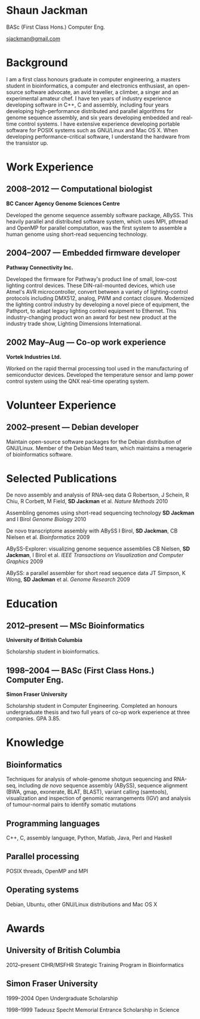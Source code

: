 
Shaun Jackman
=============

BASc (First Class Hons.) Computer Eng.

<sjackman@gmail.com>

Background
==========

I am a first class honours graduate in computer engineering, a masters
student in bioinformatics, a computer and electronics enthusiast, an
open-source software advocate, an avid traveller, a climber, a singer
and an experimental amateur chef. I have ten years of industry
experience developing software in C++, C and assembly, including four
years developing high-performance distributed and parallel algorithms
for genome sequence assembly, and six years developing embedded and
real-time control systems. I have extensive experience developing
portable software for POSIX systems such as GNU/Linux and Mac OS X.
When developing performance-critical software, I understand the
hardware from the transistor up.

Work Experience
===============

2008–2012 — Computational biologist
-------------------------------------------
**BC Cancer Agency Genome Sciences Centre**

Developed the genome sequence assembly software package, ABySS. This
heavily parallel and distributed software system, which uses MPI,
pthread and OpenMP for parallel computation, was the first system to
assemble a human genome using short-read sequencing technology.

2004–2007 — Embedded firmware developer
-----------------------------------------------
**Pathway Connectivity Inc.**

Developed the firmware for Pathway's product line of small, low-cost
lighting control devices. These DIN-rail-mounted devices, which use
Atmel's AVR microcontroller, convert between a variety of
lighting-control protocols including DMX512, analog, PWM and contact
closure. Modernized the lighting control industry by developing a
novel piece of equipment, the Pathport, to adapt legacy lighting
control equipment to Ethernet. This industry-changing product won an
award for best new product at the industry trade show, Lighting
Dimensions International.

2002 May–Aug — Co-op work experience
--------------------------------------------
**Vortek Industries Ltd.**

Worked on the rapid thermal processing tool used in the manufacturing
of semiconductor devices. Developed the temperature sensor and lamp
power control system using the QNX real-time operating system.

Volunteer Experience
====================

2002–present — Debian developer
---------------------------------------

Maintain open-source software packages for the Debian distribution
of GNU/Linux. Member of the Debian Med team, which maintains a
menagerie of bioinformatics software.

Selected Publications
=====================

De novo assembly and analysis of RNA-seq data
G Robertson, J Schein, R Chiu, R Corbett, M Field, **SD Jackman** et al.
_Nature Methods_ 2010

Assembling genomes using short-read sequencing technology
**SD Jackman** and I Birol
_Genome Biology_ 2010

De novo transcriptome assembly with ABySS
I Birol, **SD Jackman**, CB Nielsen et al.
_Bioinformatics_ 2009

ABySS-Explorer: visualizing genome sequence assemblies
CB Nielsen, **SD Jackman**, I Birol et al.
_IEEE Transactions on Visualization and Computer Graphics_ 2009

ABySS: a parallel assembler for short read sequence data
JT Simpson, K Wong, **SD Jackman** et al.
_Genome Research_ 2009

Education
=========

2012–present — MSc Bioinformatics
---------------------------------
**University of British Columbia**

Scholarship student in bioinformatics.

1998–2004 — BASc (First Class Hons.) Computer Eng.
--------------------------------------------------
**Simon Fraser University**

Scholarship student in Computer Engineering. Completed an honours
undergraduate thesis and two full years of co-op work experience at
three companies. GPA 3.85.

Knowledge
=========

Bioinformatics
--------------

Techniques for analysis of whole-genome shotgun sequencing and
RNA-seq, including _de novo_ sequence assembly (ABySS), sequence
alignment (BWA, gmap, exonerate, BLAT, BLAST), variant calling
(samtools), visualization and inspection of genomic rearrangements
(IGV) and analysis of tumour-normal pairs to identify somatic
mutations

Programming languages
---------------------

C++, C, assembly language, Python, Matlab, Java, Perl and Haskell

Parallel processing
-------------------

POSIX threads, OpenMP and MPI

Operating systems
-----------------

Debian, Ubuntu, other GNU/Linux distributions and Mac OS X

Awards
======

University of British Columbia
------------------------------

2012–present CIHR/MSFHR Strategic Training Program in Bioinformatics

Simon Fraser University
-----------------------

1999–2004 Open Undergraduate Scholarship

1998–1999 Tadeusz Specht Memorial Entrance Scholarship in Science
